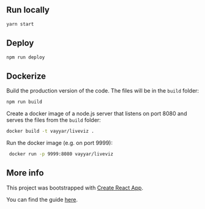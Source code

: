 
## Run locally

```bash
yarn start
```

## Deploy

```sh
npm run deploy
```

## Dockerize

Build the production version of the code. The files will be in the `build` folder:

```sh
npm run build
```

Create a docker image of a node.js server that listens on port 8080 and serves the files from the `build` folder:

```sh
docker build -t vayyar/liveviz .
```

Run the docker image (e.g. on port 9999):

```sh
 docker run -p 9999:8080 vayyar/liveviz
```

## More info

This project was bootstrapped with [Create React App](https://github.com/facebookincubator/create-react-app).

You can find the guide [here](https://github.com/facebookincubator/create-react-app/blob/master/packages/react-scripts/template/README.md).
